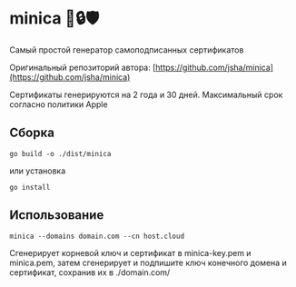 # minica 🔑🔒🛡️

Самый простой генератор самоподписанных сертификатов

Оригинальный репозиторий автора:
[https://github.com/jsha/minica](https://github.com/jsha/minica)

Сертификаты генерируются на 2 года и 30 дней. Максимальный срок согласно политики Apple

## Сборка

`go build -o ./dist/minica`

или установка

`go install`

## Использование

`minica --domains domain.com --cn host.cloud`

Сгенерирует корневой ключ и сертификат в minica-key.pem и minica.pem, 
затем сгенерирует и подпишите ключ конечного домена и сертификат, сохранив их в ./domain.com/

